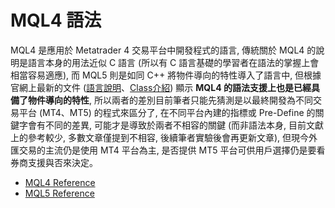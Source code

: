 # MQL4 語法
MQL4 是應用於 Metatrader 4 交易平台中開發程式的語言, 傳統關於 MQL4 的說明是語言本身的用法近似 C 語言 (所以有 C 語言基礎的學習者在語法的掌握上會相當容易適應), 而 MQL5 則是如同 C++ 將物件導向的特性導入了語言中, 但根據官網上最新的文件 ([語言說明](https://docs.mql4.com/basis)、[Class介紹](https://docs.mql4.com/basis/types/classes)) 顯示 **MQL4 的語法支援上也是已經具備了物件導向的特性**, 所以兩者的差別目前筆者只能先猜測是以最終開發為不同交易平台 (MT4、MT5) 的程式來區分了, 在不同平台內建的指標或 Pre-Define 的關鍵字會有不同的差異, 可能才是導致於兩者不相容的關鍵 (而非語法本身, 目前文獻上的參考較少, 多數文章僅提到不相容, 後續筆者實驗後會再更新文章), 但現今外匯交易的主流仍是使用 MT4 平台為主, 是否提供 MT5 平台可供用戶選擇仍是要看券商支援與否來決定。

* [MQL4 Reference](https://docs.mql4.com/)
* [MQL5 Reference](https://www.mql5.com/en/docs)